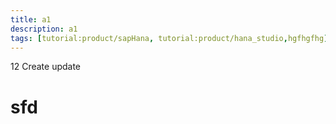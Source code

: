 ```yaml
---
title: a1
description: a1
tags: [tutorial:product/sapHana, tutorial:product/hana_studio,hgfhgfhg]
---
```

12
Create
update
# sfd
